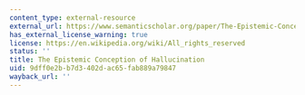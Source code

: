 ```yaml
---
content_type: external-resource
external_url: https://www.semanticscholar.org/paper/The-Epistemic-Conception-of-Hallucination-Siegel/fce3a373cdafd821d03121725fd7484eaec592a1
has_external_license_warning: true
license: https://en.wikipedia.org/wiki/All_rights_reserved
status: ''
title: The Epistemic Conception of Hallucination
uid: 9dff0e2b-b7d3-402d-ac65-fab889a79847
wayback_url: ''
---
```

